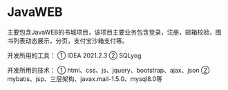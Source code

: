 # JavaWEB
主要包含JavaWEB的书城项目，该项目主要业务包含登录，注册，邮箱校验，图书列表动态展示，分页，支付宝沙箱支付等。

开发所用的工具：
  ① IDEA 2021.2.3
  ② SQLyog
  
开发所用的技术：
  ① html、css、js、jquery、bootstrap、ajax、json
  ② mybatis、jsp、三层架构、javax.mail-1.5.0、mysql8.0等
